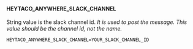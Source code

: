 #### HEYTACO_ANYWHERE_SLACK_CHANNEL

String value is the slack channel id. *It is used to post the message. This value should be the channel id, not the name.* 

```
HEYTACO_ANYWHERE_SLACK_CHANNEL=YOUR_SLACK_CHANNEL_ID
```
